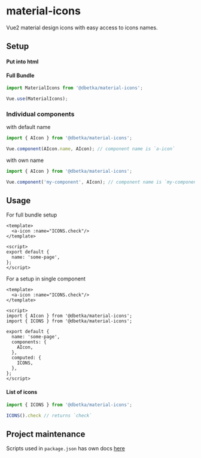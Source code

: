# material-icons
Vue2 material design icons with easy access to icons names.

## Setup

#### Put into html 

#### Full Bundle
```js
import MaterialIcons from '@dbetka/material-icons';

Vue.use(MaterialIcons);
```

### Individual components
with default name
```js
import { AIcon } from '@dbetka/material-icons';

Vue.component(AIcon.name, AIcon); // component name is `a-icon`
```
with own name
```js
import { AIcon } from '@dbetka/material-icons';

Vue.component('my-component', AIcon); // component name is `my-component`
```

## Usage
For full bundle setup
```vue
<template>
  <a-icon :name="ICONS.check"/>
</template>

<script>
export default {
  name: 'some-page',
};
</script>
```
For a setup in single component
```vue
<template>
  <a-icon :name="ICONS.check"/>
</template>

<script>
import { AIcon } from '@dbetka/material-icons';
import { ICONS } from '@dbetka/material-icons';

export default {
  name: 'some-page',
  components: {
    AIcon,
  },
  computed: {
    ICONS,
  },
};
</script>
```

#### List of icons
```js
import { ICONS } from '@dbetka/material-icons';

ICONS().check // returns `check`
```

## Project maintenance

Scripts used in `package.json` has own docs [here](scripts/README.md)
